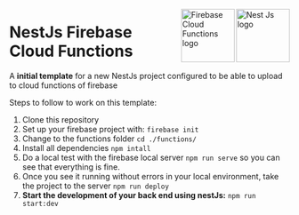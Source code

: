  <img src="https://d33wubrfki0l68.cloudfront.net/49c2be6f2607b5c12dd27f8ecc8521723447975d/f05c5/logo-small.cbbeba89.svg" alt="Nest Js logo" title="Nest Js" height="96" width="96" align="right"/> <img src="https://storage.googleapis.com/gweb-cloudblog-publish/images/cloud_function_firebase.max-400x400.png" alt="Firebase Cloud Functions logo" title="Firebase Cloud Functions" height="96" width="96" align="right"/>
# NestJs Firebase Cloud Functions
A **initial template** for a new NestJs project configured to be able to upload to cloud functions of firebase

Steps to follow to work on this template:

 1. Clone this repository
 2. Set up your firebase project with: `firebase init`
 3. Change to the functions folder `cd ./functions/`
 4. Install all dependencies `npm intall`
 5. Do a local test with the firebase local server `npm run serve` so you can see that everything is fine.
 6. Once you see it running without errors in your local environment, take the project to the server `npm run deploy`
 7. **Start the development of your back end using nestJs:** `npm run start:dev`
